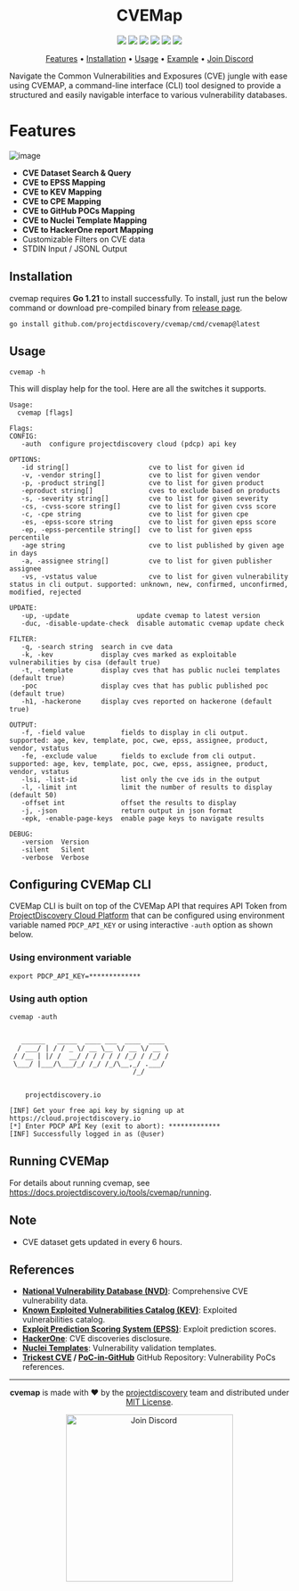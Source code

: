 <h1 align="center">CVEMap</h1>

<p align="center">
<a href="https://opensource.org/licenses/MIT"><img src="https://img.shields.io/badge/license-MIT-_red.svg"></a>
<a href="https://goreportcard.com/badge/github.com/projectdiscovery/cvemap"><img src="https://goreportcard.com/badge/github.com/projectdiscovery/cvemap"></a>
<a href="https://pkg.go.dev/github.com/projectdiscovery/cvemap/pkg/cvemap"><img src="https://img.shields.io/badge/go-reference-blue"></a>
<a href="https://github.com/projectdiscovery/cvemap/releases"><img src="https://img.shields.io/github/release/projectdiscovery/cvemap"></a>
<a href="https://twitter.com/pdiscoveryio"><img src="https://img.shields.io/twitter/follow/pdiscoveryio.svg?logo=twitter"></a>
<a href="https://discord.gg/projectdiscovery"><img src="https://img.shields.io/discord/695645237418131507.svg?logo=discord"></a>
</p>
<p align="center">
  <a href="#features">Features</a> •
  <a href="#installation">Installation</a> •
  <a href="#usage">Usage</a> •
  <a href="#examples">Example</a> •
  <a href="https://discord.gg/projectdiscovery">Join Discord</a>
</p>

Navigate the Common Vulnerabilities and Exposures (CVE) jungle with ease using CVEMAP, a command-line interface (CLI) tool designed to provide a structured and easily navigable interface to various vulnerability databases.

   
# Features

![image](static/cvemap.png)

 - **CVE Dataset Search & Query**
 - **CVE to EPSS Mapping**
 - **CVE to KEV Mapping**
 - **CVE to CPE Mapping**
 - **CVE to GitHub POCs Mapping**
 - **CVE to Nuclei Template Mapping**
 - **CVE to HackerOne report Mapping**
 - Customizable Filters on CVE data
 - STDIN Input / JSONL Output


## Installation

cvemap requires **Go 1.21** to install successfully. To install, just run the below command or download pre-compiled binary from [release page](https://github.com/projectdiscovery/cvemap/releases).

```console
go install github.com/projectdiscovery/cvemap/cmd/cvemap@latest
```

## Usage
```console
cvemap -h
```
This will display help for the tool. Here are all the switches it supports.

```console
Usage:
  cvemap [flags]

Flags:
CONFIG:
   -auth  configure projectdiscovery cloud (pdcp) api key

OPTIONS:
   -id string[]                    cve to list for given id
   -v, -vendor string[]            cve to list for given vendor
   -p, -product string[]           cve to list for given product
   -eproduct string[]              cves to exclude based on products
   -s, -severity string[]          cve to list for given severity
   -cs, -cvss-score string[]       cve to list for given cvss score
   -c, -cpe string                 cve to list for given cpe
   -es, -epss-score string         cve to list for given epss score
   -ep, -epss-percentile string[]  cve to list for given epss percentile
   -age string                     cve to list published by given age in days
   -a, -assignee string[]          cve to list for given publisher assignee
   -vs, -vstatus value             cve to list for given vulnerability status in cli output. supported: unknown, new, confirmed, unconfirmed, modified, rejected

UPDATE:
   -up, -update                 update cvemap to latest version
   -duc, -disable-update-check  disable automatic cvemap update check

FILTER:
   -q, -search string  search in cve data
   -k, -kev            display cves marked as exploitable vulnerabilities by cisa (default true)
   -t, -template       display cves that has public nuclei templates (default true)
   -poc                display cves that has public published poc (default true)
   -h1, -hackerone     display cves reported on hackerone (default true)

OUTPUT:
   -f, -field value         fields to display in cli output. supported: age, kev, template, poc, cwe, epss, assignee, product, vendor, vstatus
   -fe, -exclude value      fields to exclude from cli output. supported: age, kev, template, poc, cwe, epss, assignee, product, vendor, vstatus
   -lsi, -list-id           list only the cve ids in the output
   -l, -limit int           limit the number of results to display (default 50)
   -offset int              offset the results to display
   -j, -json                return output in json format
   -epk, -enable-page-keys  enable page keys to navigate results

DEBUG:
   -version  Version
   -silent   Silent
   -verbose  Verbose
```

## Configuring CVEMap CLI

CVEMap CLI is built on top of the CVEMap API that requires API Token from [ProjectDiscovery Cloud Platform](https://cloud.projectdiscovery.io/?ref=api_key) that can be configured using environment variable named `PDCP_API_KEY` or using interactive `-auth` option as shown below.

### Using environment variable

```console
export PDCP_API_KEY=*************
```

### Using auth option

```console
cvemap -auth


   ______   _____  ____ ___  ____  ____
  / ___/ | / / _ \/ __ \__ \/ __ \/ __ \
 / /__ | |/ /  __/ / / / / / /_/ / /_/ /
 \___/ |___/\___/_/ /_/ /_/\__,_/ .___/ 
                               /_/
            

    projectdiscovery.io

[INF] Get your free api key by signing up at https://cloud.projectdiscovery.io
[*] Enter PDCP API Key (exit to abort): *************
[INF] Successfully logged in as (@user)
```

## Running CVEMap

For details about running cvemap, see https://docs.projectdiscovery.io/tools/cvemap/running.


## Note

- CVE dataset gets updated in every 6 hours.

## References

- **[National Vulnerability Database (NVD)](https://nvd.nist.gov/developers)**: Comprehensive CVE vulnerability data.
- **[Known Exploited Vulnerabilities Catalog (KEV)](https://www.cisa.gov/known-exploited-vulnerabilities-catalog)**: Exploited vulnerabilities catalog.
- **[Exploit Prediction Scoring System (EPSS)](https://www.first.org/epss/data_stats)**: Exploit prediction scores.
- **[HackerOne](https://hackerone.com/hacktivity/cve_discovery)**: CVE discoveries disclosure.
- **[Nuclei Templates](https://github.com/projectdiscovery/nuclei-templates)**: Vulnerability validation templates.
- **[Trickest CVE](https://github.com/trickest/cve) / [PoC-in-GitHub](https://github.com/nomi-sec/PoC-in-GitHub/)** GitHub Repository: Vulnerability PoCs references.
--------

<div align="center">

**cvemap** is made with ❤️ by the [projectdiscovery](https://projectdiscovery.io) team and distributed under [MIT License](LICENSE).

   
<a href="https://discord.gg/projectdiscovery"><img src="https://raw.githubusercontent.com/projectdiscovery/nuclei-burp-plugin/main/static/join-discord.png" width="300" alt="Join Discord"></a>